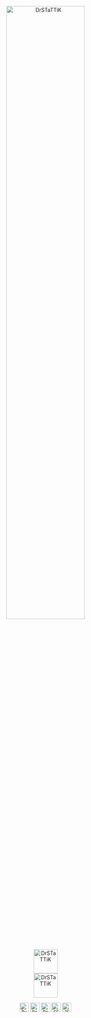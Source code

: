 <p align='center' >
  <img title="DrSTaTTiK" width="65%" src="https://harmonious-centaur-e23d86.netlify.app/.netlify/functions/api"><br>
  <img title="DrSTaTTiK" height="65" src="https://harmonious-centaur-e23d86.netlify.app/.netlify/functions/api/views"><br>
  <img title="DrSTaTTiK" height="65" src="https://harmonious-centaur-e23d86.netlify.app/.netlify/functions/api/viewstitle"><br>
</p>

<p align="center">
  <code><img title="Python" height="25" src="https://www.svgrepo.com/show/354238/python.svg"></code>
  <code><img title="NodeJS" height="25" src="https://www.svgrepo.com/show/354119/nodejs-icon.svg"></code>
  <code><img title="Problem Solving" height="25" src="https://www.svgrepo.com/show/284831/virus-problem.svg"></code>
  <code><img title="CSS" height="25" src="https://www.svgrepo.com/show/353623/css-3.svg"></code>
  <code><img title="JSON" height="25" src="https://www.svgrepo.com/show/374338/json.svg"></code>
</p>

<!--
**drstattik-dev/drstattik-dev** is a ✨ _special_ ✨ repository because its `README.md` (this file) appears on your GitHub profile.

Here are some ideas to get you started:

- 🔭 I’m currently working on ...
- 🌱 I’m currently learning ...
- 👯 I’m looking to collaborate on ...
- 🤔 I’m looking for help with ...
- 💬 Ask me about ...
- 📫 How to reach me: ...
- 😄 Pronouns: ...
- ⚡ Fun fact: ...
-->

